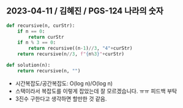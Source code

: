 ## 2023-04-11 / 김혜진 / PGS-124 나라의 숫자

```python
def recursive(n, curStr):
    if n == 0:
        return curStr
    if n % 3 == 0:
        return recursive((n-1)//3, "4"+curStr)
    return recursive(n//3, f"{n%3}"+curStr)

def solution(n):
    return recursive(n, "")
```

- 시간복잡도/공간복잡도: O(log n)/O(log n)
- 스택이라서 복잡도를 이렇게 잡았는데 잘 모르겠습니다. ㅠㅠ 피드백 부탁
- 3진수 구한다고 생각하면 할만한 것 같음.
